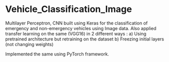 # Vehicle_Classification_Image
Multilayer Perceptron, CNN built using Keras for the classification of emergency and non-emergency vehicles using Image data. Also applied transfer learning on the same (VGG16) in 2 different ways :
a) Using pretrained architecture but retraining on the dataset
b) Freezing initial layers (not changing weights) 

Implemented the same using PyTorch framework. 
